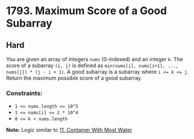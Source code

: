# 1793. Maximum Score of a Good Subarray

## Hard

You are given an array of integers `nums` (0-indexed) and an integer `k`. The score of a subarray `(i, j)` is defined
as `min(nums[i], nums[i+1], ..., nums[j]) * (j - i + 1)`. A good subarray is a subarray where `i <= k <= j`. Return the
maximum possible score of a good subarray.

### Constraints:

- `1 <= nums.length <= 10^5`
- `1 <= nums[i] <= 2 * 10^4`
- `0 <= k < nums.length`

**Note:** Logic similar to [11. Container With Most Water](../11.%20Container%20With%20Most%20Water)
